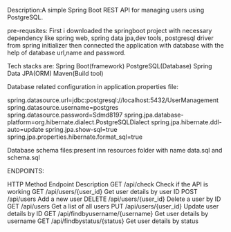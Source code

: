 Description:A simple Spring Boot REST API for managing users using PostgreSQL.

pre-requsites:
First i  downloaded the springboot project with necessary dependency like spring web, spring data jpa,dev tools, postgresql driver from spring initializer
then connected the application with database with the help of database url,name and password.

Tech stacks are:
  Spring Boot(framework)
  PostgreSQL(Database)
  Spring Data JPA(ORM)
  Maven(Build tool)
  
  
Database related configuration in application.properties file:

spring.datasource.url=jdbc:postgresql://localhost:5432/UserManagement
spring.datasource.username=postgres
spring.datasource.password=Sdmd8197
spring.jpa.database-platform=org.hibernate.dialect.PostgreSQLDialect
spring.jpa.hibernate.ddl-auto=update
spring.jpa.show-sql=true
spring.jpa.properties.hibernate.format_sql=true


Database schema files:present inn resources folder with name data.sql and schema.sql


ENDPOINTS:


HTTP			 Method							Endpoint	Description
GET				/api/check						Check if the API is working
GET				/api/users/{user_id}			Get user details by user ID
POST			/api/users						Add a new user
DELETE			/api/users/{user_id}			Delete a user by ID
GET				/api/users						Get a list of all users
PUT				/api/users/{user_id}			Update user details by ID
GET			 /api/findbyusername/{username}		Get user details by username
GET				/api/findbystatus/{status}		Get user details by status



